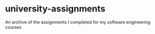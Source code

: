 # university-assignments
An archive of the assignments I completed for my software engineering courses